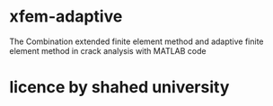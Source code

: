 # xfem-adaptive
The Combination extended finite element method and adaptive finite element method in crack analysis with MATLAB code
# licence by shahed university
